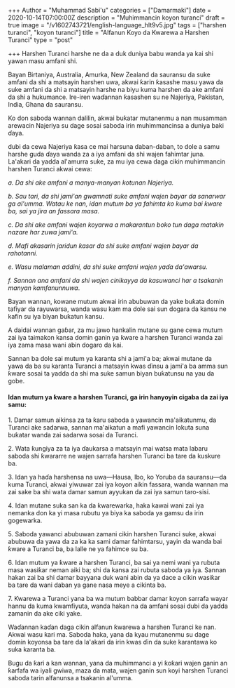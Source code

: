 +++
Author = "Muhammad Sabi'u"
categories = ["Damarmaki"]
date = 2020-10-14T07:00:00Z
description = "Muhimmancin koyon turanci"
draft = true
image = "/v1602743721/english-language_hlt9v5.jpg"
tags = ["harshen turanci", "koyon turanci"]
title = "Alfanun Koyo da Kwarewa a Harshen Turanci"
type = "post"

+++
Harshen Turanci harshe ne da a duk duniya babu wanda ya kai shi yawan masu amfani shi. 

Bayan Birtaniya, Australia, Amurka, New Zealand da sauransu da suke amfani da shi a matsayin harshen uwa, akwai ƙarin ƙasashe masu yawa da suke amfani da shi a matsayin harshe na biyu kuma harshen da ake amfani da shi a hukumance. Ire-iren waɗannan ƙasashen su ne Najeriya, Pakistan, India, Ghana da sauransu.

Ko don saboda wannan dalilin, akwai buƙatar mutanenmu a nan musamman arewacin Najeriya su dage sosai saboda irin muhimmancinsa a duniya baki ɗaya. 

dubi da cewa Najeriya ƙasa ce mai harsuna daban-daban, to dole a samu harshe guda ɗaya wanda za a iya amfani da shi wajen fahimtar juna. La'akari da yadda al'amurra suke, za mu iya cewa daga cikin muhimmancin harshen Turanci akwai cewa:

_a. Da shi ake amfani a manya-manyan kotunan Najeriya._

_b. Sau tari, da shi jami'an gwamnati suke amfani wajen bayar da sanarwar ga al'umma. Watau ke nan, idan mutum ba ya fahimta ko kuma bai ƙware ba, sai ya jira an fassara masa._

_c. Da shi ake amfani wajen koyarwa a makarantun boko tun daga matakin nazare har zuwa jami'a._

_d. Mafi akasarin jaridun ƙasar da shi suke amfani wajen bayar da rahotanni._

_e. Wasu malaman addini, da shi suke amfani wajen yaɗa da'awarsu._

_f. Sannan ana amfani da shi wajen cinikayya da kasuwanci har a tsakanin manyan kamfanunnuwa_.

Bayan wannan, kowane mutum akwai irin abubuwan da yake buƙata domin tafiyar da rayuwarsa, wanda wasu kam ma dole sai sun dogara da kansu ne kafin su iya biyan buƙatun kansu. 

A daidai wannan gaɓar, za mu jawo hankalin mutane su gane cewa mutum zai iya taimakon kansa domin ganin ya ƙware a harshen Turanci wanda zai iya zama masa wani abin dogaro da kai. 

Sannan ba dole sai mutum ya karanta shi a jami'a ba; akwai mutane da yawa da ba su karanta Turanci a matsayin kwas ɗinsu a jami'a ba amma sun ƙware sosai ta yadda da shi ma suke samun biyan buƙatunsu na yau da gobe.

#### Idan mutum ya ƙware a harshen Turanci, ga irin hanyoyin cigaba da zai iya samu:

1\. Damar samun aikinsa za ta ƙaru saboda a yawancin ma'aikatunmu, da Turanci ake sadarwa, sannan ma'aikatun a mafi yawancin lokuta suna buƙatar wanda zai sadarwa sosai da Turanci.

2\. Wata ƙungiya za ta iya ɗaukarsa a matsayin mai watsa mata labaru saboda shi ƙwararre ne wajen sarrafa harshen Turanci ba tare da kuskure ba.

3\. Idan ya haɗa harshensa na uwa—Hausa, Ibo, ko Yoruba da sauransu—da kuma Turanci, akwai yiwuwar zai iya koyon aikin fassara, wanda wannan ma zai sake ba shi wata damar samun ayyukan da zai iya samun taro-sisi.

4\. Idan mutane suka san ka da ƙwarewarka, haka kawai wani zai iya nemanka don ka yi masa rubutu ya biya ka saboda ya gamsu da irin gogewarka.

5\. Saboda yawanci abubuwan zamani cikin harshen Turanci suke, akwai abubuwa da yawa da za ka ka sami damar fahimtarsu, yayin da wanda bai ƙware a Turanci ba, ba lalle ne ya fahimce su ba.

6\. Idan mutum ya ƙware a harshen Turanci, ba sai ya nemi wani ya rubuta masa wasiƙar neman aiki ba; shi da kansa zai rubuta saboda ya iya. Sannan hakan zai ba shi damar bayyana duk wani abin da ya dace a cikin wasiƙar ba tare da wani daban ya gane nasa meye a cikinta ba.

7\. Ƙwarewa a Turanci yana ba wa mutum babbar damar koyon sarrafa wayar hannu da kuma kwamfiyuta, wanda hakan na da amfani sosai dubi da yadda zamanin da ake ciki yake.

Waɗannan kaɗan daga cikin alfanun ƙwarewa a harshen Turanci ke nan. Akwai wasu ƙari ma. Saboda haka, yana da kyau mutanenmu su dage domin koyonsa ba tare da la'akari da irin kwas ɗin da suke karantawa ko suka karanta ba.

Bugu da ƙari a kan wannan, yana da muhimmanci a yi ƙoƙari wajen ganin an ƙarfafa wa iyali gwiwa, maza da mata, wajen ganin sun koyi harshen Turanci saboda tarin alfanunsa a tsakanin al'umma.
